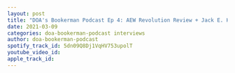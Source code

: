 ```yaml
---
layout: post
title: "DOA's Bookerman Podcast Ep 4: AEW Revolution Review + Jack E. Hyde Interview!"
date: 2021-03-09
categories: doa-bookerman-podcast interviews
author: doa-bookerman-podcast
spotify_track_id: 5dn09Q8Dj1VqHV753upolT
youtube_video_id: 
apple_track_id: 
---
```

